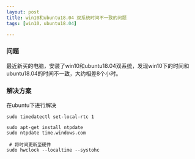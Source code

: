 ```yaml
---
layout: post
title: win10和ubuntu18.04 双系统时间不一致的问题
tags: [win10，ubuntu18.04]

---
```


### 问题

最近新买的电脑，安装了win10和ubuntu18.04双系统，发现win10下的时间和ubuntu18.04的时间不一致，大约相差8个小时。

### 解决方案

在ubuntu下进行解决

```
sudo timedatectl set-local-rtc 1

sudo apt-get install ntpdate
sudo ntpdate time.windows.com

 # 将时间更新至硬件
sudo hwclock --localtime --systohc

```